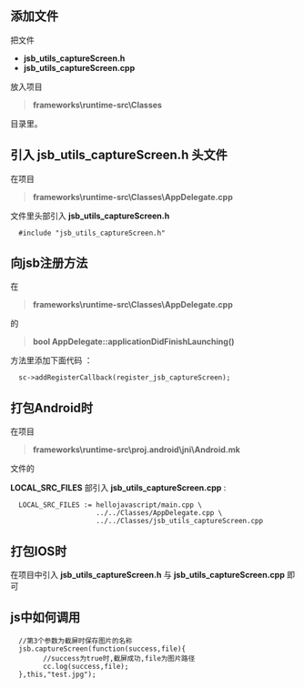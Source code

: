 添加文件
---
把文件
* **jsb_utils_captureScreen.h**
* **jsb_utils_captureScreen.cpp**

放入项目

> **frameworks\runtime-src\Classes**

目录里。

引入 **jsb_utils_captureScreen.h** 头文件
---
在项目
> **frameworks\runtime-src\Classes\AppDelegate.cpp**

文件里头部引入 **jsb_utils_captureScreen.h**

      #include "jsb_utils_captureScreen.h"

向jsb注册方法
---
在
> **frameworks\runtime-src\Classes\AppDelegate.cpp**

的

> **bool AppDelegate::applicationDidFinishLaunching()**

方法里添加下面代码 ：

      sc->addRegisterCallback(register_jsb_captureScreen);


打包Android时
---
在项目
> **frameworks\runtime-src\proj.android\jni\Android.mk**

文件的

**LOCAL_SRC_FILES** 部引入 **jsb_utils_captureScreen.cpp** :

      LOCAL_SRC_FILES := hellojavascript/main.cpp \
                         ../../Classes/AppDelegate.cpp \
                         ../../Classes/jsb_utils_captureScreen.cpp 
                         
打包IOS时
---
在项目中引入 **jsb_utils_captureScreen.h** 与 **jsb_utils_captureScreen.cpp** 即可

js中如何调用
---
      //第3个参数为截屏时保存图片的名称
      jsb.captureScreen(function(success,file){
            //success为true时,截屏成功,file为图片路径
            cc.log(success,file);
      },this,"test.jpg");
